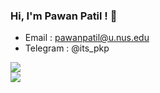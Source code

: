 ### Hi, I'm Pawan Patil ! 👋<br>
- Email : pawanpatil@u.nus.edu
- Telegram : @its_pkp

<!--
**PawanPatil19/PawanPatil19** is a ✨ _special_ ✨ repository because its `README.md` (this file) appears on your GitHub profile.

Here are some ideas to get you started:

- 🔭 I’m currently working on ...
- 🌱 I’m currently learning ...
- 👯 I’m looking to collaborate on ...
- 🤔 I’m looking for help with ...
- 💬 Ask me about ...
- 📫 How to reach me: ...
- 😄 Pronouns: ...
- ⚡ Fun fact: ...
-->


<img src ="https://github-readme-stats.vercel.app/api?username=PawanPatil19&show_icons=true&theme=radical">
<br>
<img src ="https://github-readme-stats.vercel.app/api/top-langs/?username=anuraghazra&layout=compact" bgcolor = "black">
